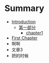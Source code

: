 # Summary

* [Introduction](README.md)
  * [第一部分](rrrr.md)
    * [chapter1](rrrr/chapter1.md)
* [First Chapter](chapter1.md)
* 啊啊
* 文章3
* 把的时候

